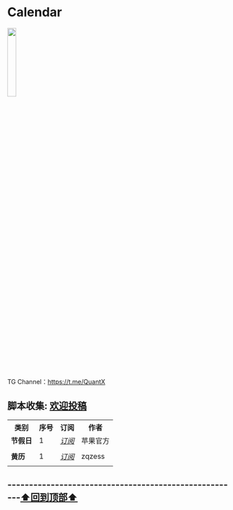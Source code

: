 # Calendar
<a href="https://t.me/GodMoliibot"><img src="https://raw.githubusercontent.com/Moli-X/Resources/main/Icon/Image/Hello.gif" width="20%" height="20%"></a>

TG Channel：https://t.me/QuantX

## 脚本收集: [欢迎投稿](https://t.me/Skill_XX )
<table>
    <tr> <th> 类别 </th> <th> 序号 </th>  <th> 订阅 </th>  <th> 作者 </th> </tr >
	<tr>
		<td rowspan="1"><strong>节假日</strong></td>
		<td > 1 </td> <td ><a href="https://calendars.icloud.com/holidays/cn_zh.ics"><em>订阅</em></a></td><td>苹果官方</td>
    </tr>
	<tr>
		<td colspan="4">  </td>
    </tr>
	<tr>
		<td rowspan="1"><strong>黄历</strong></td>
		<td > 1 </td> <td ><a href="https://raw.githubusercontent.com/zqzess/holiday-and-chinese-almanac-calendar/main/holidays_calendar.ics"><em>订阅</em></a></td><td>zqzess</td>
    </tr>
	<tr>
		<td colspan="4">  </td>
    </tr>

</table>



## ------------------------------------------------------[⬆️回到顶部⬆️](#readme)	
